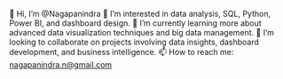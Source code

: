 👋 Hi, I’m @Nagapanindra
👀 I’m interested in data analysis, SQL, Python, Power BI, and dashboard design.
🌱 I’m currently learning more about advanced data visualization techniques and big data management.
💞️ I’m looking to collaborate on projects involving data insights, dashboard development, and business intelligence.
📫 How to reach me: nagapanindra.n@gmail.com



<!---
Nagapanindra/Nagapanindra is a ✨ special ✨ repository because its `README.md` (this file) appears on your GitHub profile.
You can click the Preview link to take a look at your changes.
--->
